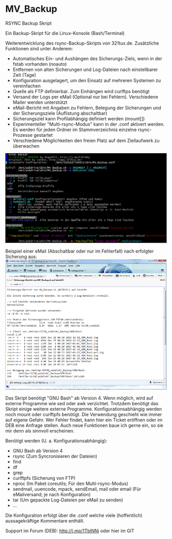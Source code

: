 # MV_Backup
RSYNC Backup Skript

Ein Backup-Skript für die Linux-Konsole (Bash/Terminal)

Weiterentwicklung des rsync-Backup-Skripts von 321tux.de. Zusätzliche Funktionen sind unter Anderem:
- Automatisches Ein- und Aushängen des Sicherungs-Ziels, wenn in der fstab vorhanden (noauto)
- Entfernen von alten Sicherungen und Log-Dateien nach einstellbarer Zeit (Tage)
- Konfiguration ausgelagert, um den Einsatz auf mehreren Systemen zu vereinfachen
- Quelle als FTP definierbar. Zum Einhängen wird curlftps benötigt
- Versand der Logs per eMail (Optional nur bei Fehlern). Verschiedene Mailer werden unterstützt
- eMail-Bericht mit Angaben zu Fehlern, Belegung der Sicherungen und der Sicherungsziele (Auflistung abschaltbar)
- Sicherungsziel kann Profilabhängig definiert werden (mount[])
- Experimenteller "Multi-rsync-Modus" kann in der .conf aktivert werden. Es werden für jeden Ordner im Stammverzeichnis einzelne rsync-Prozesse gestartet                                                     
- Verschiedene Möglichkeiten den freien Platz auf dem Ziellaufwerk zu überwachen


![Hilfe](help.png)

Beispiel einer eMail (Abschaltbar oder nur im Fehlerfall) nach erfolgter Sicherung aus:
![Sicherungs-Bericht](Sicherungs-Bericht.png)

Das Skript benötigt "GNU Bash" ab Version 4. Wenn möglich, wird auf externe Programme wie sed oder awk verzichtet. Trotzdem benötigt das Skript einige weitere externe Programme. Konfigurationsabhängig werden noch mount oder curlftpfs benötigt.
Die Verwendung geschieht wie immer auf eigene Gefahr. Wer Fehler findet, kann hier ein Ticket eröffnen oder im DEB eine Anfrage stellen. Auch neue Funktionen baue ich gerne ein, so sie mir denn als sinnvoll erscheinen.

Benötigt werden (U. a. Konfigurationsabhängig):
- GNU Bash ab Version 4
- rsync (Zum Syncronisieren der Dateien)
- find
- df
- grep
- curlftpfs (Sicherung von FTP)
- nproc (Im Paket coreutils; Für den Multi-rsync-Modus)
- sendmail, uuencode, mpack, sendEmail, mail oder email (Für eMailversand; je nach Konfiguration)
- tar (Um gepackte Log-Dateien per eMail zu senden)
- ...

Die Konfiguration erfolgt über die .conf welche viele (hoffentlich) aussagekräftige Kommentare enthält.

Support im Forum (DEB): http://j.mp/1TblNNj oder hier im GIT
